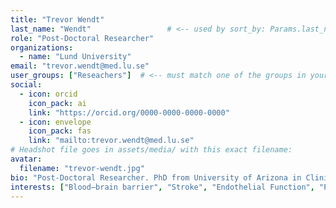 ```yaml
---
title: "Trevor Wendt"
last_name: "Wendt"                 # <-- used by sort_by: Params.last_name
role: "Post-Doctoral Researcher"
organizations:
  - name: "Lund University"
email: "trevor.wendt@med.lu.se"
user_groups: ["Reseachers"]  # <-- must match one of the groups in your People page
social:
  - icon: orcid
    icon_pack: ai
    link: "https://orcid.org/0000-0000-0000-0000"
  - icon: envelope
    icon_pack: fas
    link: "mailto:trevor.wendt@med.lu.se"
# Headshot file goes in assets/media/ with this exact filename:
avatar:
  filename: "trevor-wendt.jpg"
bio: "Post-Doctoral Researcher. PhD from University of Arizona in Clinical Translational Science."
interests: ["Blood–brain barrier", "Stroke", "Endothelial Function", "Predictive-Modeling"]
---
```

